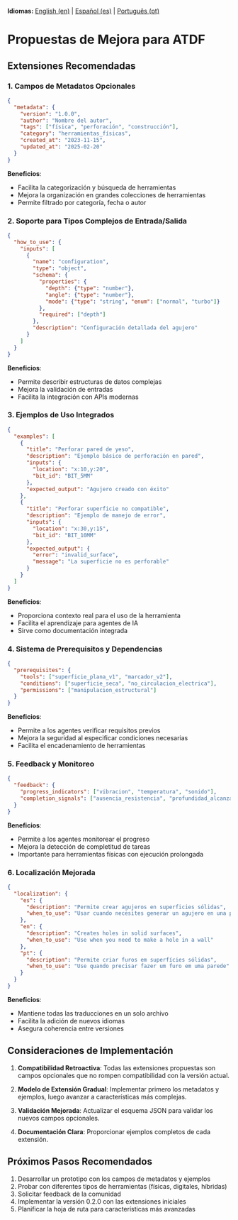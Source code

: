 **Idiomas:** [English (en)](../en/enhancement_proposal.md) | [Español (es)](../es/enhancement_proposal.md) | [Português (pt)](enhancement_proposal.md)

# Propuestas de Mejora para ATDF

## Extensiones Recomendadas

### 1. Campos de Metadatos Opcionales
```json
{
  "metadata": {
    "version": "1.0.0",
    "author": "Nombre del autor",
    "tags": ["física", "perforación", "construcción"],
    "category": "herramientas_físicas",
    "created_at": "2023-11-15",
    "updated_at": "2025-02-20"
  }
}
```

**Beneficios**: 
- Facilita la categorización y búsqueda de herramientas
- Mejora la organización en grandes colecciones de herramientas
- Permite filtrado por categoría, fecha o autor

### 2. Soporte para Tipos Complejos de Entrada/Salida
```json
{
  "how_to_use": {
    "inputs": [
      {
        "name": "configuration",
        "type": "object",
        "schema": {
          "properties": {
            "depth": {"type": "number"},
            "angle": {"type": "number"},
            "mode": {"type": "string", "enum": ["normal", "turbo"]}
          },
          "required": ["depth"]
        },
        "description": "Configuración detallada del agujero"
      }
    ]
  }
}
```

**Beneficios**:
- Permite describir estructuras de datos complejas
- Mejora la validación de entradas
- Facilita la integración con APIs modernas

### 3. Ejemplos de Uso Integrados
```json
{
  "examples": [
    {
      "title": "Perforar pared de yeso",
      "description": "Ejemplo básico de perforación en pared",
      "inputs": {
        "location": "x:10,y:20",
        "bit_id": "BIT_5MM"
      },
      "expected_output": "Agujero creado con éxito"
    },
    {
      "title": "Perforar superficie no compatible",
      "description": "Ejemplo de manejo de error",
      "inputs": {
        "location": "x:30,y:15",
        "bit_id": "BIT_10MM"
      },
      "expected_output": {
        "error": "invalid_surface",
        "message": "La superficie no es perforable"
      }
    }
  ]
}
```

**Beneficios**:
- Proporciona contexto real para el uso de la herramienta
- Facilita el aprendizaje para agentes de IA
- Sirve como documentación integrada

### 4. Sistema de Prerequisitos y Dependencias
```json
{
  "prerequisites": {
    "tools": ["superficie_plana_v1", "marcador_v2"],
    "conditions": ["superficie_seca", "no_circulacion_electrica"],
    "permissions": ["manipulacion_estructural"]
  }
}
```

**Beneficios**:
- Permite a los agentes verificar requisitos previos
- Mejora la seguridad al especificar condiciones necesarias
- Facilita el encadenamiento de herramientas

### 5. Feedback y Monitoreo
```json
{
  "feedback": {
    "progress_indicators": ["vibracion", "temperatura", "sonido"],
    "completion_signals": ["ausencia_resistencia", "profundidad_alcanzada"]
  }
}
```

**Beneficios**:
- Permite a los agentes monitorear el progreso
- Mejora la detección de completitud de tareas
- Importante para herramientas físicas con ejecución prolongada

### 6. Localización Mejorada
```json
{
  "localization": {
    "es": {
      "description": "Permite crear agujeros en superficies sólidas",
      "when_to_use": "Usar cuando necesites generar un agujero en una pared"
    },
    "en": {
      "description": "Creates holes in solid surfaces",
      "when_to_use": "Use when you need to make a hole in a wall"
    },
    "pt": {
      "description": "Permite criar furos em superfícies sólidas",
      "when_to_use": "Use quando precisar fazer um furo em uma parede"
    }
  }
}
```

**Beneficios**:
- Mantiene todas las traducciones en un solo archivo
- Facilita la adición de nuevos idiomas
- Asegura coherencia entre versiones

## Consideraciones de Implementación

1. **Compatibilidad Retroactiva**: Todas las extensiones propuestas son campos opcionales que no rompen compatibilidad con la versión actual.

2. **Modelo de Extensión Gradual**: Implementar primero los metadatos y ejemplos, luego avanzar a características más complejas.

3. **Validación Mejorada**: Actualizar el esquema JSON para validar los nuevos campos opcionales.

4. **Documentación Clara**: Proporcionar ejemplos completos de cada extensión.

## Próximos Pasos Recomendados

1. Desarrollar un prototipo con los campos de metadatos y ejemplos
2. Probar con diferentes tipos de herramientas (físicas, digitales, híbridas)
3. Solicitar feedback de la comunidad
4. Implementar la versión 0.2.0 con las extensiones iniciales
5. Planificar la hoja de ruta para características más avanzadas 